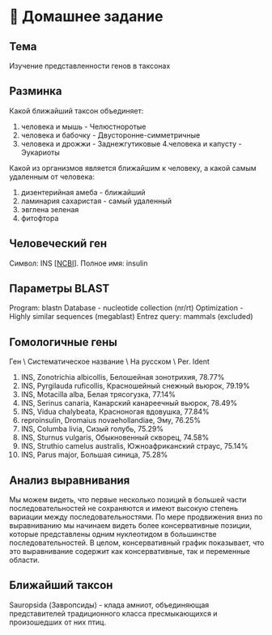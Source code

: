 # 🧬 Домашнее задание

## Тема
Изучение представленности генов в таксонах

## Разминка
Какой ближайший таксон объединяет:
1. человека и мышь - Челюстноротые
2. человека и бабочку - Двусторонне-симметричные
3. человека и дрожжи - Заднежгутиковые
4.человека и капусту - Эукариоты

Какой из организмов является ближайшим к человеку, а какой самым удаленным от человека:
1. дизентерийная амеба - ближайший
2. ламинария сахаристая - самый удаленный
3. эвглена зеленая
4. фитофтора

## Человеческий ген
Символ: INS [[NCBI](https://www.ncbi.nlm.nih.gov/gene/7124)].
Полное имя: insulin

## Параметры BLAST
Program: blastn
Database - nucleotide collection (nr/rt)
Optimization - Highly similar sequences (megablast)
Entrez query: mammals (excluded)

## Гомологичные гены
Ген \ Систематическое название \ На русском  \ Per. Ident
1. INS, Zonotrichia albicollis, Белошейная зонотрихия, 78.77%
2. INS, Pyrgilauda ruficollis, Красношейный снежный вьюрок, 79.19%
3. INS, Motacilla alba, Белая трясогузка, 77.14%
4. INS, Serinus canaria, Канарский канареечный вьюрок, 78.49%
5. INS, Vidua chalybeata, Красноногая вдовушка, 77.84%
6. reproinsulin, Dromaius novaehollandiae, Эму, 76.25%
7. INS, Columba livia, Сизый голубь, 75.29%
8. INS, Sturnus vulgaris, Обыкновенный скворец, 74.58%
9. INS, Struthio camelus australis, Южноафриканский страус, 75.14%
10.	INS, Parus major, Большая синица, 75.28%

## Анализ выравнивания
Мы можем видеть, что первые несколько позиций в большей части последовательностей не сохраняются и имеют высокую степень вариации между последовательностями. По мере продвижения вниз по выравниванию мы начинаем видеть более консервативные позиции, которые представлены одним нуклеотидом в большинстве последовательностей.
В целом, консервативный график показывает, что это выравнивание содержит как консервативные, так и переменные области.

## Ближайший таксон
Sauropsida (Завропсиды) - клада амниот, объединяющая представителей традиционного класса пресмыкающихся и произошедших от них птиц.

